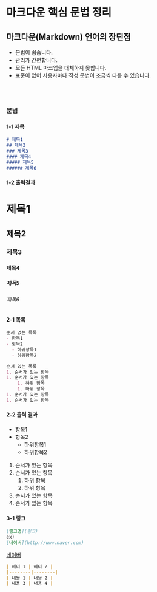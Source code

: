 # 마크다운 핵심 문법 정리

## 마크다운(Markdown) 언어의 장딘점
- 문법이 쉽습니다.
- 관리가 간편합니다.
- 모든 HTML 마크업을 대체하지 못합니다.
- 표준이 없어 사용자마다 작성 문법이 조금씩 다를 수 있습니다.


<br>
<br>

### 문법
#### 1-1 제목
```md
# 제목1
## 제목2
### 제목3
#### 제목4
##### 제목5
###### 제목6
```
#### 1-2 출력결과
# 제목1
## 제목2
### 제목3
#### 제목4
##### 제목5
###### 제목6


#### 2-1 목록
```md
순서 없는 목록
- 항목1
- 항목2
  - 하위항목1
  - 하위항목2

순서 있는 목록
1. 순서가 있는 항목
1. 순서가 있는 항목
    1. 하위 항목
    1. 하위 항목
1. 순서가 있는 항목
1. 순서가 있는 항목
```
#### 2-2 출력 결과
- 항목1
- 항목2
  - 하위항목1
  - 하위항목2
1. 순서가 있는 항목
1. 순서가 있는 항목
    1. 하위 항목
    1. 하위 항목
1. 순서가 있는 항목
1. 순서가 있는 항목


#### 3-1 링크
```md
[링크명](링크)
ex)
[네이버](http://www.naver.com)
```
[네이버](http://www.naver.com)

```md
| 헤더 1 | 헤더 2 |
|--------|--------|
| 내용 1 | 내용 2 |
| 내용 3 | 내용 4 |
```
